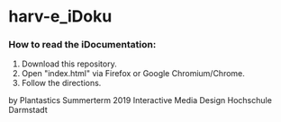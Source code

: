 # harv-e_iDoku

### How to read the iDocumentation:

1. Download this repository.
2. Open "index.html" via Firefox or Google Chromium/Chrome.
3. Follow the directions.


by Plantastics
Summerterm 2019 
Interactive Media Design
Hochschule Darmstadt
